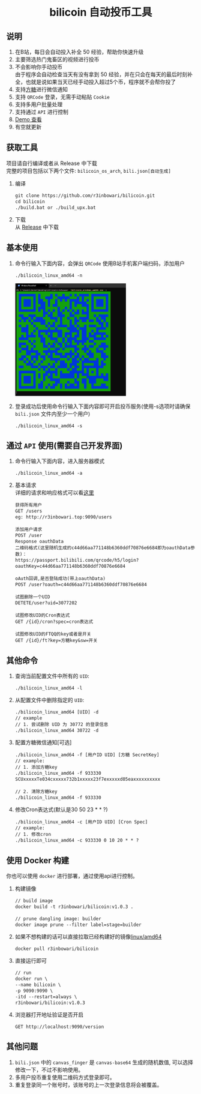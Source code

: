 <div> 
   <h1 align="center">
      bilicoin 自动投币工具
      <i class="level l6"></i>
   </h1>
</div>

## 说明  

1. 在B站，每日会自动投入补全 50 经验，帮助你快速升级  
2. 主要筛选热门鬼畜区的视频进行投币  
3. 不会影响你手动投币  
   由于程序会自动检查当天有没有拿到 50 经验，并在只会在每天的最后时刻补全，也就是说如果当天已经手动投入超过5个币，程序就不会帮你投了  
4. 支持[方糖](http://sc.ftqq.com/ "ftqq")进行微信通知  
5. 支持 `QRCode` 登录，无需手动粘贴 `Cookie`  
6. 支持多用户批量处理  
7. 支持通过 `API` 进行控制  
8. [Demo 查看](http://r3in.top:9090/version "Demo")  
9. 有空就更新  

## 获取工具  

项目请自行编译或者从 Release 中下载  
完整的项目包括以下两个文件: `bilicoin_os_arch`, `bili.json[自动生成]`  
1. 编译  
    ```
    git clone https://github.com/r3inbowari/bilicoin.git
    cd bilicoin
    ./build.bat or ./build_upx.bat
    ```

2. 下载  
   从 [Release](https://github.com/r3inbowari/bilicoin/releases "Releases Download") 中下载  

## 基本使用  

1. 命令行输入下面内容，会弹出 `QRCode` 使用B站手机客户端扫码，添加用户  
    ```
    ./bilicoin_linux_amd64 -n
    ```
    <img src="qrcode.png" style="height:300px" />

2. 登录成功后使用命令行输入下面内容即可开启投币服务(使用-s选项时请确保 `bili.json` 文件内至少一个用户)  
    ```
    ./bilicoin_linux_amd64 -s
    ```

## 通过 `API` 使用(需要自己开发界面)
1. 命令行输入下面内容，进入服务器模式  
   
    ```
    ./bilicoin_linux_amd64 -a
    ```
   
2. 基本请求  
   详细的请求和响应格式可以看[这里](https://docs.apipost.cn/view/8ab6ae6778a3b405 "API DOC")  
   
    ```
    获得所有用户
    GET /users
    eg: http://r3inbowari.top:9090/users
    
    添加用户请求
    POST /user
    Response oauthData
    二维码格式(这里随机生成的c44d66aa771148b6360ddf70876e6684即为oauthData参数)：
    https://passport.bilibili.com/qrcode/h5/login?oauthKey=c44d66aa771148b6360ddf70876e6684
    
    oAuth回调,是否登陆成功(带上oauthData)
    POST /user?oauth=c44d66aa771148b6360ddf70876e6684
    
    试图删除一个UID
    DETETE/user?uid=3077202
    
    试图修改UID的Cron表达式
    GET /{id}/cron?spec=cron表达式
    
    试图修改UID的FTQQ的key或者是开关
    GET /{id}/ft?key=方糖key&sw=开关
    ```

## 其他命令  

1. 查询当前配置文件中所有的 `UID`:  
      
    ```
    ./bilicoin_linux_amd64 -l
    ```
   
2. 从配置文件中删除指定的 `UID`:  
    
    ```
    ./bilicoin_linux_amd64 [UID] -d
    // example
    // 1. 尝试删除 UID 为 30772 的登录信息
    ./bilicoin_linux_amd64 30722 -d
    ```
   
3. 配置方糖微信通知[可选]  
   
    ```
    ./bilicoin_linux_amd64 -f [用户ID UID] [方糖 SecretKey]
    // example: 
    // 1. 添加方糖key
    ./bilicoin_linux_amd64 -f 933330 SCUxxxxxTe034cxxxxx732b1xxxxx23f7exxxxxd05eaxxxxxxxxxx

    // 2. 清除方糖key
    ./bilicoin_linux_amd64 -f 933330
    ```
 
 4. 修改Cron表达式(默认是30 50 23 * * ?)  
   
    ```
    ./bilicoin_linux_amd64 -c [用户ID UID] [Cron Spec]
    // example: 
    // 1. 修改cron
    ./bilicoin_linux_amd64 -c 933330 0 10 20 * * ?
    ```

## 使用 Docker 构建  

你也可以使用 `docker` 进行部署，通过使用api进行控制。  
1. 构建镜像 
   
    ```
    // build image
    docker build -t r3inbowari/bilicoin:v1.0.3 .

    // prune dangling image: builder
    docker image prune --filter label=stage=builder
    ```

2. 如果不想构建的话可以直接拉取已经构建好的镜像[linux/amd64](https://hub.docker.com/repository/docker/r3inbowari/bilicoin "DockerHub Page")  
   
    ```
    docker pull r3inbowari/bilicoin
    ```

3. 直接运行即可  
   
    ```
    // run
    docker run \
    --name bilicoin \
    -p 9090:9090 \
    -itd --restart=always \
    r3inbowari/bilicoin:v1.0.3
    ```
    
4. 浏览器打开地址验证是否开启  
   
   ```
   GET http://localhost:9090/version
   ```
   
## 其他问题  
1. `bili.json` 中的 `canvas_finger` 是 `canvas-base64` 生成的随机数值, 可以选择修改一下，不过不影响使用。  
2. 多用户投币重复使用二维码方式登录即可。  
3. 重复登录同一个账号时，该账号的上一次登录信息将会被覆盖。  
